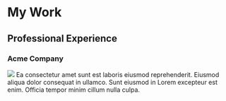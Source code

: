 # My Work

## Professional Experience

### Acme Company

![](/assets/vecteezy_deliberation-team-about-business-development_9160194.jpg)
Ea consectetur amet sunt est laboris eiusmod reprehenderit. Eiusmod aliqua dolor consequat in ullamco. Sunt eiusmod in Lorem excepteur est enim. Officia tempor minim cillum nulla culpa.